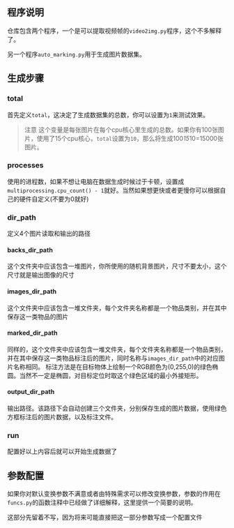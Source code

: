 ## 程序说明
仓库包含两个程序，一个是可以提取视频帧的`video2img.py`程序，这个不多解释了。

另一个程序`auto_marking.py`用于生成图片数据集。
## 生成步骤
### total
首先定义`total`，这决定了生成数据集的总数，你可以设置为`1`来测试效果。

> 注意
> 这个变量是每张图片在每个cpu核心里生成的总数。如果你有100张图片，使用了15个cpu核心，`total`设置为`10`，那么将生成100*15*10=15000张图片。

### processes
使用的进程数，如果不想让电脑在数据生成时候过于卡顿，设置成`multiprocessing.cpu_count() - 1`就好。当然如果想更快或者更慢你可以根据自己的硬件自定义(不要为0就好)

### dir_path
定义4个图片读取和输出的路径

#### backs_dir_path
这个文件夹中应该包含一堆图片，你所使用的随机背景图片，尺寸不要太小，这个尺寸就是输出图像的尺寸

#### images_dir_path
这个文件夹中应该包含一堆文件夹，每个文件夹名称都是一个物品类别，并在其中保存这一类物品的图片

#### marked_dir_path
同样的，这个文件夹中应该包含一堆文件夹，每个文件夹名称都是一个物品类别，并在其中保存这一类物品标注后的图片，同时名称与`images_dir_path`中的对应图片名称相同。
标注方法是在目标物体上绘制一个RGB颜色为(0,255,0)的绿色椭圆。当然不一定是椭圆，对目标定位时取这个绿色区域的最小外接矩形。

#### output_dir_path
输出路径。该路径下会自动创建三个文件夹，分别保存生成的图片数据，使用绿色方框标注后的图片数据，以及标注文件。

### run
配置好以上内容后就可以开始生成数据了

## 参数配置
如果你对默认变换参数不满意或者由特殊需求可以修改变换参数，参数的作用在`funcs.py`的函数注释中已经做了详细解释，这里提供一个简要的说明。

这部分先留着不写，因为将来可能直接把这一部分参数写成一个配置文件